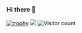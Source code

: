 ### Hi there 👋

[![trophy](https://github-profile-trophy.vercel.app/?username=Rodevpet)](https://github.com/ryo-ma/github-profile-trophy)
![](https://github.com/Rodevpet/github-stats/blob/master/generated/overview.svg)
![Visitor count](https://visitor-badge.laobi.icu/badge?page_id=Rodevpet.Rodevpet)
